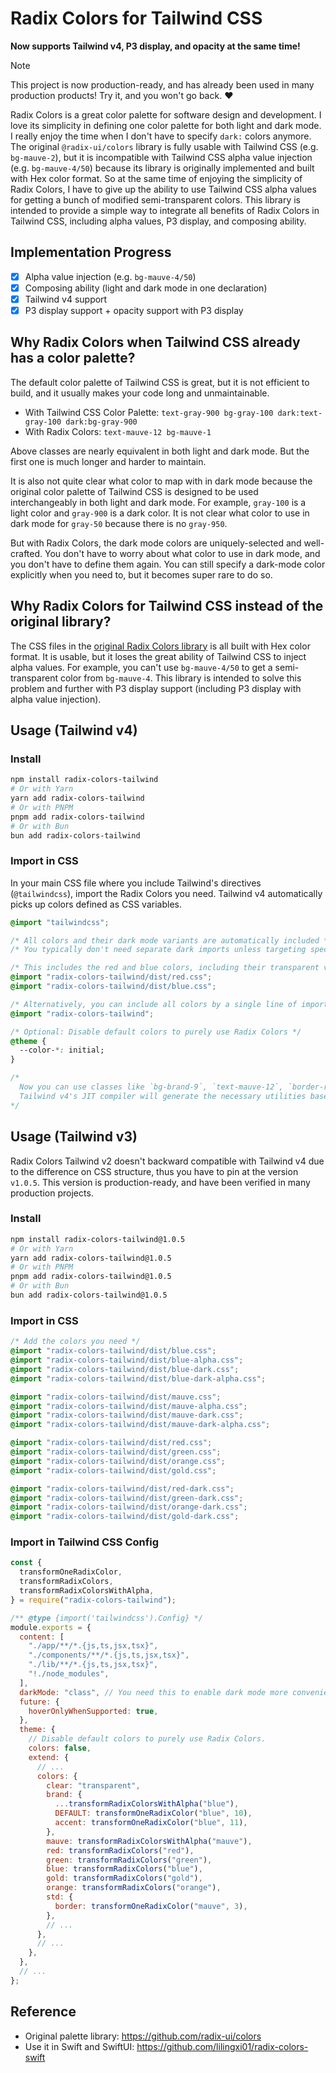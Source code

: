 # Radix Colors for Tailwind CSS

**Now supports Tailwind v4, P3 display, and opacity at the same time!**

> [!NOTE]  
> This project is now production-ready, and has already been used in many production products! Try it, and you won't go back. ❤️

Radix Colors is a great color palette for software design and development. I love its simplicity in defining one color palette for both light and dark mode. I really enjoy the time when I don't have to specify `dark:` colors anymore. The original `@radix-ui/colors` library is fully usable with Tailwind CSS (e.g. `bg-mauve-2`), but it is incompatible with Tailwind CSS alpha value injection (e.g. `bg-mauve-4/50`) because its library is originally implemented and built with Hex color format. So at the same time of enjoying the simplicity of Radix Colors, I have to give up the ability to use Tailwind CSS alpha values for getting a bunch of modified semi-transparent colors. This library is intended to provide a simple way to integrate all benefits of Radix Colors in Tailwind CSS, including alpha values, P3 display, and composing ability.

## Implementation Progress

- [x] Alpha value injection (e.g. `bg-mauve-4/50`)
- [x] Composing ability (light and dark mode in one declaration)
- [x] Tailwind v4 support
- [x] P3 display support + opacity support with P3 display

## Why Radix Colors when Tailwind CSS already has a color palette?

The default color palette of Tailwind CSS is great, but it is not efficient to build, and it usually makes your code long and unmaintainable.

- With Tailwind CSS Color Palette: `text-gray-900 bg-gray-100 dark:text-gray-100 dark:bg-gray-900`
- With Radix Colors: `text-mauve-12 bg-mauve-1`

Above classes are nearly equivalent in both light and dark mode. But the first one is much longer and harder to maintain.

It is also not quite clear what color to map with in dark mode because the original color palette of Tailwind CSS is designed to be used interchangeably in both light and dark mode. For example, `gray-100` is a light color and `gray-900` is a dark color. It is not clear what color to use in dark mode for `gray-50` because there is no `gray-950`.

But with Radix Colors, the dark mode colors are uniquely-selected and well-crafted. You don't have to worry about what color to use in dark mode, and you don't have to define them again. You can still specify a dark-mode color explicitly when you need to, but it becomes super rare to do so.

## Why Radix Colors for Tailwind CSS instead of the original library?

The CSS files in the [original Radix Colors library](https://github.com/radix-ui/colors) is all built with Hex color format. It is usable, but it loses the great ability of Tailwind CSS to inject alpha values. For example, you can't use `bg-mauve-4/50` to get a semi-transparent color from `bg-mauve-4`. This library is intended to solve this problem and further with P3 display support (including P3 display with alpha value injection).

## Usage (Tailwind v4)

### Install

```sh
npm install radix-colors-tailwind
# Or with Yarn
yarn add radix-colors-tailwind
# Or with PNPM
pnpm add radix-colors-tailwind
# Or with Bun
bun add radix-colors-tailwind
```

### Import in CSS

In your main CSS file where you include Tailwind's directives (`@tailwindcss`), import the Radix Colors you need. Tailwind v4 automatically picks up colors defined as CSS variables.

```css
@import "tailwindcss";

/* All colors and their dark mode variants are automatically included */
/* You typically don't need separate dark imports unless targeting specific dark variables */

/* This includes the red and blue colors, including their transparent variants and dark color variants */
@import "radix-colors-tailwind/dist/red.css";
@import "radix-colors-tailwind/dist/blue.css";

/* Alternatively, you can include all colors by a single line of import */
@import "radix-colors-tailwind";

/* Optional: Disable default colors to purely use Radix Colors */
@theme {
  --color-*: initial;
}

/* 
  Now you can use classes like `bg-brand-9`, `text-mauve-12`, `border-red-a6`, etc. 
  Tailwind v4's JIT compiler will generate the necessary utilities based on these CSS variables.
*/
```

## Usage (Tailwind v3)

Radix Colors Tailwind v2 doesn't backward compatible with Tailwind v4 due to the difference on CSS structure, thus you have to pin at the version `v1.0.5`. This version is production-ready, and have been verified in many production projects.

### Install

```sh
npm install radix-colors-tailwind@1.0.5
# Or with Yarn
yarn add radix-colors-tailwind@1.0.5
# Or with PNPM
pnpm add radix-colors-tailwind@1.0.5
# Or with Bun
bun add radix-colors-tailwind@1.0.5
```

### Import in CSS

```css
/* Add the colors you need */
@import "radix-colors-tailwind/dist/blue.css";
@import "radix-colors-tailwind/dist/blue-alpha.css";
@import "radix-colors-tailwind/dist/blue-dark.css";
@import "radix-colors-tailwind/dist/blue-dark-alpha.css";

@import "radix-colors-tailwind/dist/mauve.css";
@import "radix-colors-tailwind/dist/mauve-alpha.css";
@import "radix-colors-tailwind/dist/mauve-dark.css";
@import "radix-colors-tailwind/dist/mauve-dark-alpha.css";

@import "radix-colors-tailwind/dist/red.css";
@import "radix-colors-tailwind/dist/green.css";
@import "radix-colors-tailwind/dist/orange.css";
@import "radix-colors-tailwind/dist/gold.css";

@import "radix-colors-tailwind/dist/red-dark.css";
@import "radix-colors-tailwind/dist/green-dark.css";
@import "radix-colors-tailwind/dist/orange-dark.css";
@import "radix-colors-tailwind/dist/gold-dark.css";
```

### Import in Tailwind CSS Config

```js
const {
  transformOneRadixColor,
  transformRadixColors,
  transformRadixColorsWithAlpha,
} = require("radix-colors-tailwind");

/** @type {import('tailwindcss').Config} */
module.exports = {
  content: [
    "./app/**/*.{js,ts,jsx,tsx}",
    "./components/**/*.{js,ts,jsx,tsx}",
    "./lib/**/*.{js,ts,jsx,tsx}",
    "!./node_modules",
  ],
  darkMode: "class", // You need this to enable dark mode more conveniently.
  future: {
    hoverOnlyWhenSupported: true,
  },
  theme: {
    // Disable default colors to purely use Radix Colors.
    colors: false,
    extend: {
      // ...
      colors: {
        clear: "transparent",
        brand: {
          ...transformRadixColorsWithAlpha("blue"),
          DEFAULT: transformOneRadixColor("blue", 10),
          accent: transformOneRadixColor("blue", 11),
        },
        mauve: transformRadixColorsWithAlpha("mauve"),
        red: transformRadixColors("red"),
        green: transformRadixColors("green"),
        blue: transformRadixColors("blue"),
        gold: transformRadixColors("gold"),
        orange: transformRadixColors("orange"),
        std: {
          border: transformOneRadixColor("mauve", 3),
        },
        // ...
      },
      // ...
    },
  },
  // ...
};
```

## Reference

- Original palette library: https://github.com/radix-ui/colors
- Use it in Swift and SwiftUI: https://github.com/lilingxi01/radix-colors-swift
